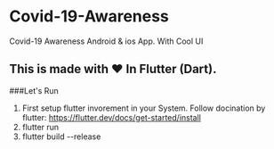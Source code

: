 # Covid-19-Awareness
Covid-19 Awareness Android &amp; ios App.  With Cool UI


## This is made with ❤️ In Flutter (Dart).
###Let's Run

1. First setup flutter invorement in your System. Follow docination by flutter: https://flutter.dev/docs/get-started/install
2. flutter run
3. flutter build --release
